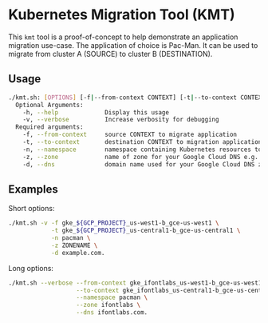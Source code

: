 # Kubernetes Migration Tool (KMT)

This `kmt` tool is a proof-of-concept to help demonstrate an application migration use-case. The application of choice is Pac-Man.
It can be used to migrate from cluster A (SOURCE) to cluster B (DESTINATION).

## Usage

```bash
./kmt.sh: [OPTIONS] [-f|--from-context CONTEXT] [-t|--to-context CONTEXT] [-n|--namespace NAMESPACE] [-z|--zone ZONE_NAME] [-d|--dns DNS_NAME]
  Optional Arguments:
    -h, --help             Display this usage
    -v, --verbose          Increase verbosity for debugging
  Required arguments:
    -f, --from-context     source CONTEXT to migrate application
    -t, --to-context       destination CONTEXT to migration application
    -n, --namespace        namespace containing Kubernetes resources to migrate
    -z, --zone             name of zone for your Google Cloud DNS e.g. zonename
    -d, --dns              domain name used for your Google Cloud DNS zone e.g. 'example.com.'
```

## Examples

Short options:

```bash
./kmt.sh -v -f gke_${GCP_PROJECT}_us-west1-b_gce-us-west1 \
            -t gke_${GCP_PROJECT}_us-central1-b_gce-us-central1 \
            -n pacman \
            -z ZONENAME \
            -d example.com.
```

Long options:

```bash
./kmt.sh --verbose --from-context gke_ifontlabs_us-west1-b_gce-us-west1 \
                   --to-context gke_ifontlabs_us-central1-b_gce-us-central1 \
                   --namespace pacman \
                   --zone ifontlabs \
                   --dns ifontlabs.com.
```

